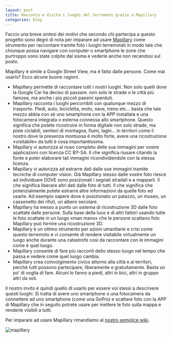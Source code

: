 ```yaml
---
layout: post
title: Racconta e Visita i luoghi del terremoto grazie a Mapillary
categories: blog
---
```


Faccio una breve sintesi dei motivi che secondo chi partecipa a questo progetto sono degni di nota per imparare ad usare [Mapillary](https://www.mapillary.com/app/) come strumento per raccontare tramite foto i luoghi terremotati in modo tale che chiunque possa navigare con computer o smartphone le zone che purtroppo sono state colpite dal sisma e vederle anche non recandosi sul posto.

Mapillary è simile a Google Street View, ma è fatto dalle persone. Come mai usarlo? Ecco alcune buone ragioni.

- Mapillary permette di raccontare tutti i nostri luoghi. Non solo quelli dove la Google Car ha deciso di passare. non solo le strade o le città più famose, ma anche i più piccoli paesini sperduti.
- Mapillary racconta i luoghi percorribili con qualunque mezzo di trasporto. Piedi, auto, bicicletta, moto, nave, treno etc… basta che tale mezzo abbia con sè uno smartphone con la APP installata e una fotocamera integrata o esterna connessa allo smartphone. Questo significa che potete ricostruire in forma digitale non solo strade, ma piste ciclabili, sentieri di montagna, fiumi, laghi… in territori come il nostro dove la presenza montuosa è molto forte, avere una ricostruzione «visitabile» da tutti è cosa importantissima.
- Mapillary vi autorizza al riuso completo delle sue immagini per vostre applicazioni con licenza CC BY-SA. Il che significa riusare citando la fonte e poter elaborare tali immagini ricondividendole con la stessa licenza.
- Mapillary vi autorizza ad estrarre dati dalle sue immagini tramite tecniche di computer vision. Già Mapillary stesso dalle vostre foto riesce ad individuare DOVE sono posizionati i segnali stradali e a mapparli. Il che significa liberare altri dati dalle foto di tutti. Il che significa che potenzialmente potete estrarre altre informazioni da quelle foto ed usarle. Ad esempio sapere dove è posizionato un palazzo, un museo, un cassonetto dei rifuti, un albero secolare.
- Mapillary ha messo a punto un sistema di ricostruzione 3D dalle foto scattate dalle persone. Sulla base della luce e di altri fattori usando tutte le foto scattate in un luogo «man mano» che le persone scattano foto Mapillary può fornire una ricostruzione 3D.
- Mapillary è un ottimo strumento per azioni umanitarie e crisi come questo terremoto e vi consente di rendere visitabile virtualmente un luogo anche durante una catastrofe cosi da raccontare con le immagini come è quel luogo.
- Mapillary consente di fare più racconti dello stesso luogo nel tempo che passa e vedere come quel luogo cambia.
- Mapillary crea coinvolgimento civico attorno alla città e ai territori, perchè tutti possono partecipare, liberamente e gratuitamente. Basta un po’ di voglia di fare. Alcuni lo fanno a piedi, altri in bici, altri in gruppo altri da soli.

Il nostro invito è quindi quello di usarlo per essere voi stessi a descrivere questi luoghi. Si tratta di avere uno smartphone o una fotocamera da connettere ad uno smartphone (come una GoPro) e scattare foto con la APP di Mapillary che in seguito potrete usare per mettere le foto sulla mappa e renderle visibili a tutti.

Per imparare ad usare Mapillary rimandiamo al [nostro semplice wiki](https://github.com/emergenzeHack/terremotocentro/wiki/Istruzioni-per-usare-Mapillary).

![mapillary](http://pratosmart.teo-soft.com/wp-content/uploads/2016/02/mapillary.jpg)
